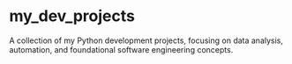 # my_dev_projects
A collection of my Python development projects, focusing on data analysis, automation, and foundational software engineering concepts.

